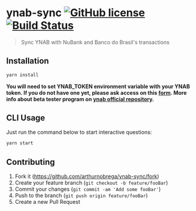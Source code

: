 # ynab-sync [![GitHub license](https://img.shields.io/badge/license-MIT-blue.svg)](https://github.com/arthurnobrega/ynab-sync/blob/master/LICENSE) [![Build Status](https://travis-ci.org/arthurnobrega/ynab-sync.svg?branch=master)](https://travis-ci.org/arthurnobrega/ynab-sync)
> Sync YNAB with NuBank and Banco do Brasil's transactions

## Installation

```sh
yarn install
```

**You will need to set YNAB_TOKEN environment variable with your YNAB token. If you do not have one yet, please ask access on this [form](https://docs.google.com/forms/d/17plY-CE39Xl3pe2GqyVH1Unre8TjYKs-tkI6jVC4ko4/viewform?edit_requested=true). More info about beta tester program on [ynab official repository](https://github.com/ynab/ynab-sdk-js/blob/master/examples/bulk-transaction-create/index.js).**

## CLI Usage

Just run the command below to start interactive questions:

```sh
yarn start
```

## Contributing

1. Fork it (<https://github.com/arthurnobrega/ynab-sync/fork>)
2. Create your feature branch (`git checkout -b feature/fooBar`)
3. Commit your changes (`git commit -am 'Add some fooBar'`)
4. Push to the branch (`git push origin feature/fooBar`)
5. Create a new Pull Request